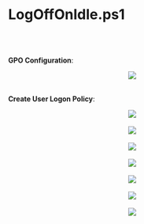 <h1>LogOffOnIdle.ps1</h1><br />
<br />

<b>GPO Configuration</b>:<br />
<center><img src="https://i.imgur.com/oIhHVER.png"></center><br />

<b>Create User Logon Policy</b>:<br />
<center><img src="https://i.imgur.com/AEKlZOk.png"></center><br />

<center><img src="https://i.imgur.com/WYXjkqN.png"></center><br />

<center><img src="https://i.imgur.com/FLsmJuQ.png"></center><br />

<center><img src="https://i.imgur.com/wwhWjdQ.png"></center><br />

<center><img src="https://i.imgur.com/N5303F5.png"></center><br />

<center><img src="https://i.imgur.com/xRH2PNp.png"></center><br />

<center><img src="https://i.imgur.com/uZlZYft.png"></center><br />

